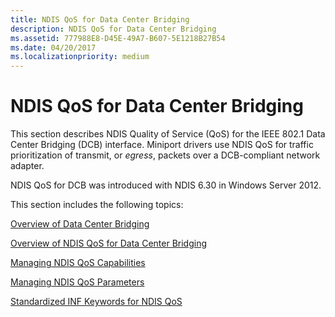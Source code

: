 ```yaml
---
title: NDIS QoS for Data Center Bridging
description: NDIS QoS for Data Center Bridging
ms.assetid: 777988E8-D45E-49A7-B607-5E1218B27B54
ms.date: 04/20/2017
ms.localizationpriority: medium
---
```


# NDIS QoS for Data Center Bridging


This section describes NDIS Quality of Service (QoS) for the IEEE 802.1 Data Center Bridging (DCB) interface. Miniport drivers use NDIS QoS for traffic prioritization of transmit, or *egress*, packets over a DCB-compliant network adapter.

NDIS QoS for DCB was introduced with NDIS 6.30 in Windows Server 2012.

This section includes the following topics:

[Overview of Data Center Bridging](overview-of-data-center-bridging.md)

[Overview of NDIS QoS for Data Center Bridging](overview-of-ndis-qos-for-data-center-bridging.md)

[Managing NDIS QoS Capabilities](managing-ndis-qos-capabilities.md)

[Managing NDIS QoS Parameters](managing-ndis-qos--parameters.md)

[Standardized INF Keywords for NDIS QoS](standardized-inf-keywords-for-ndis-qos.md)

 

 





